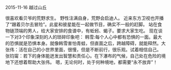 2015-11-16 越过山丘

很喜欢看贝爷的荒野求生。
野性注满自身，荒野会启迪人。
近来东方卫视也开播了“跟着贝尔去冒险”。此星和彼星能在一起做节目，确实不一般的赶脚。
站在食物链顶端的男人，给大家安排的食谱中，有蚯蚓、蝎子。要求大家生吃。
现在谈一下对3个印象深刻的人的琐碎印象吧：
韩雪:每个人心中都有恐惧的一面。最大的恐惧就是恐惧本身。就像韩雪害怕青蛙，但直面之后，跨越障碍，就能释然。
​大张伟：活在自己的小世界里面，很慢，但是不断前行，很乐观。试着相信自己。
张钧甯：若下的身体能迸发出智慧和责任心。在下瀑布的气候，自己处在危险的境地下还想着帮助大张伟。
嗯，无论何时，处于何种境地，都需要“永不放弃”！